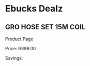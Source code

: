 
# Ebucks Dealz
## GRO HOSE SET 15M COIL
[Product Page](https://www.ebucks.com/web/shop/productSelected.do?prodId=1234788509&catId=1240121041)

Price: R399.00

Savings: 


	